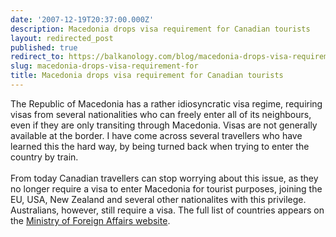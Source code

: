 ```yaml
---
date: '2007-12-19T20:37:00.000Z'
description: Macedonia drops visa requirement for Canadian tourists
layout: redirected_post
published: true
redirect_to: https://balkanology.com/blog/macedonia-drops-visa-requirement-for/
slug: macedonia-drops-visa-requirement-for
title: Macedonia drops visa requirement for Canadian tourists
---
```


The Republic of Macedonia has a rather idiosyncratic visa regime, requiring visas from several nationalities who can freely enter all of its neighbours, even if they are only transiting through Macedonia. Visas are not generally available at the border. I have come across several travellers who have learned this the hard way, by being turned back when trying to enter the country by train.<br /><br />From today Canadian travellers can stop worrying about this issue, as they no longer require a visa to enter Macedonia for tourist purposes, joining the EU, USA, New Zealand and several other nationalites with this privilege. Australians, however, still require a visa. The full list of countries appears on the <a href="http://www.mfa.gov.mk/default1.aspx?ItemID=307">Ministry of Foreign Affairs website</a>.